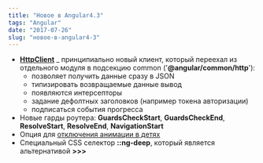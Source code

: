 ```yaml
---
title: "Новое в Angular4.3"
tags: "Angular"
date: "2017-07-26"
slug: "новое-в-angular4-3"
---
```


- **[HttpClient](https://angular.io/guide/http)** _ принципиально новый клиент, который переехал из отдельного модуля в подсекцию common ('**@angular/common/http**'):
    - позволяет получить данные сразу в JSON
    - типизировать возвращаемые данные вывод
    - появляются интерсепторы
    - задание дефолтных заголовков (например токена авторизации)
    - подписаться события прогресса
- Новые гарды роутера: **GuardsCheckStart**, **GuardsCheckEnd**, **ResolveStart**, **ResolveEnd**, **NavigationStart**
- Опция для [отключения анимации в детях](https://github.com/angular/angular/issues/16483)
- Специальный CSS селектор **::ng-deep**, который является альтернативой **\>>>**

